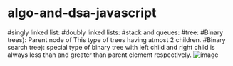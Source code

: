 # algo-and-dsa-javascript

#singly linked list:
#doubly linked lists:
#stack and queues:
#tree:
#Binary trees): Parent node of This type of trees having atmost 2 children.
#Binary search tree):
special type of binary tree with left child and right child is always less than and greater than parent element respectively.
![image](https://user-images.githubusercontent.com/73851254/181683887-133cd47e-3bd4-4128-b5a8-c6b07701efc9.png)

